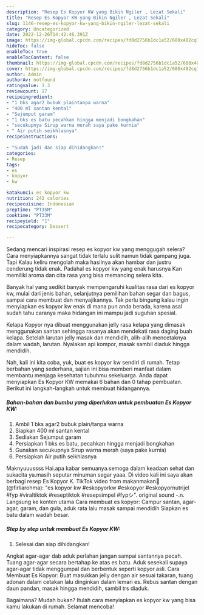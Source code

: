 ```yaml
---
description: "Resep Es Kopyor KW yang Bikin Ngiler , Lezat Sekali"
title: "Resep Es Kopyor KW yang Bikin Ngiler , Lezat Sekali"
slug: 1146-resep-es-kopyor-kw-yang-bikin-ngiler-lezat-sekali
category: Uncategorized
date: 2022-12-26T14:42:46.391Z
image: https://img-global.cpcdn.com/recipes/fd8d2756b1dc1a52/680x482cq70/es-kopyor-kw-foto-resep-utama.jpg
hideToc: false
enableToc: true
enableTocContent: false
thumbnail: https://img-global.cpcdn.com/recipes/fd8d2756b1dc1a52/680x482cq70/es-kopyor-kw-foto-resep-utama.jpg
cover: https://img-global.cpcdn.com/recipes/fd8d2756b1dc1a52/680x482cq70/es-kopyor-kw-foto-resep-utama.jpg
author: Admin
authorAv: notfound
ratingvalue: 3.3
reviewcount: 17
recipeingredient:
- "1 bks agar2 bubuk plaintanpa warna"
- "400 ml santan kental"
- "Sejumput garam"
- "1 bks es batu pecahkan hingga menjadi bongkahan"
- "secukupnya Sirup warna merah saya pake kurnia"
- " Air putih seikhlasnya"
recipeinstructions:

- "Sudah jadi dan siap dihidangkan!"
categories:
- Resep
tags:
- es
- kopyor
- kw

katakunci: es kopyor kw 
nutrition: 242 calories
recipecuisine: Indonesian
preptime: "PT35M"
cooktime: "PT33M"
recipeyield: "1"
recipecategory: Dessert

---
```



Sedang mencari inspirasi resep es kopyor kw yang menggugah selera? Cara menyiapkannya sangat tidak terlalu sulit namun tidak gampang juga. Tapi Kalau keliru mengolah maka hasilnya akan hambar dan justru cenderung tidak enak. Padahal es kopyor kw yang enak harusnya Kan memiliki aroma dan cita rasa yang bisa memancing selera kita.


Banyak hal yang sedikit banyak mempengaruhi kualitas rasa dari es kopyor kw, mulai dari jenis bahan, selanjutnya pemilihan bahan segar dan bagus, sampai cara membuat dan menyajikannya. Tak perlu bingung kalau ingin menyiapkan es kopyor kw enak di mana pun anda berada, karena asal sudah tahu caranya maka hidangan ini mampu jadi suguhan spesial.

Kelapa Kopyor nya dibuat menggunakan jelly rasa kelapa yang dimasak menggunakan santan sehingga rasanya akan mendekati rasa daging buah kelapa. Setelah larutan jelly masak dan mendidih, alih-alih mencetaknya dalam wadah, larutan. Nyalakan api kompor, masak sambil diaduk hingga mendidih.


Nah, kali ini kita coba, yuk, buat es kopyor kw sendiri di rumah. Tetap berbahan yang sederhana, sajian ini bisa memberi manfaat dalam membantu menjaga kesehatan tubuhmu sekeluarga. Anda dapat menyiapkan Es Kopyor KW memakai 6 bahan dan 0 tahap pembuatan. Berikut ini langkah-langkah untuk membuat hidangannya.

<!--inarticleads1-->

##### Bahan-bahan dan bumbu yang diperlukan untuk pembuatan Es Kopyor KW:

1. Ambil 1 bks agar2 bubuk plain/tanpa warna
1. Siapkan 400 ml santan kental
1. Sediakan Sejumput garam
1. Persiapkan 1 bks es batu, pecahkan hingga menjadi bongkahan
1. Gunakan secukupnya Sirup warna merah (saya pake kurnia)
1. Persiapkan  Air putih seikhlasnya


Maknyuuussss Hai.apa kabar semuanya.semoga dalam keadaan sehat dan sukacita ya.masih seputar minuman segar yaaa. Di video kali ini saya akan berbagi resep Es Kopyor K. TikTok video from makanmakan🥨 (@firliarohma): &#34;es kopyor kw #eskopyorkw #eskopyor #eskopyornutrijel #fyp #viraltiktok #reseptiktok #resepsimpel #fypシ&#34;. original sound -.n. Langsung ke konten utama Cara membuat es kopyor: Campur santan, agar-agar, garam, dan gula, aduk rata lalu masak sampai mendidih Siapkan es batu dalam wadah besar. 

<!--inarticleads2-->

##### Step by step untuk membuat Es Kopyor KW:


1. Selesai dan siap dihidangkan!

Angkat agar-agar dab aduk perlahan jangan sampai santannya pecah. Tuang agar-agar secara bertahap ke atas es batu. Aduk sesekali supaya agar-agar tidak menggumpal dan berbentuk seperti kopyor asli. Cara Membuat Es Kopyor: Buat masukkan jelly dengan air sesuai takaran, tuang adonan dalam cetakan lalu dinginkan dalam lemari es. Rebus santan dengan daun pandan, masak hingga mendidih, sambil trs diaduk. 

Bagaimana? Mudah bukan? Itulah cara menyiapkan es kopyor kw yang bisa kamu lakukan di rumah. Selamat mencoba!
